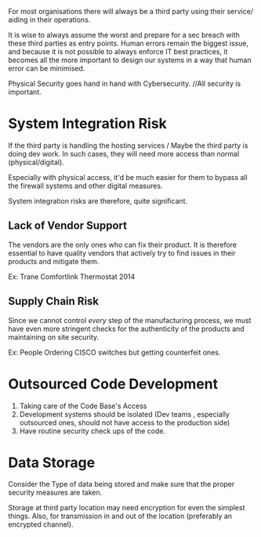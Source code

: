 
For most organisations there will always be a third party using their service/ aiding in their operations.

It is wise to always assume the worst and prepare for a sec breach with these third parties as entry points. Human errors remain the biggest issue, and because it is not possible to always enforce IT best practices, it becomes all the more important to design our systems in a way that human error can be minimised.

Physical Security goes hand in hand with Cybersecurity. //All security is important.

# System Integration Risk

If the third party is handling the hosting services / Maybe the third party is doing dev work. In such cases, they will need more access than normal (physical/digital).

Especially with physical access, it'd be much easier for them to bypass all the firewall systems and other digital measures. 

System integration risks are therefore, quite significant.

## Lack of Vendor Support

The vendors are the only ones who can fix their product. It is therefore essential to have quality vendors that actively try to find issues in their products and mitigate them.

Ex: Trane Comfortlink Thermostat 2014

## Supply Chain Risk

Since we cannot control *every* step of the manufacturing process, we must have even more stringent checks for the authenticity of the products and maintaining on site security.

Ex: People Ordering CISCO switches but getting counterfeit ones.

# Outsourced Code Development

1. Taking care of the Code Base's Access
2. Development systems should be isolated (Dev teams , especially outsourced ones, should not have access to the production side)
3. Have routine security check ups of the code.

# Data Storage

Consider the Type of data being stored and make sure that the proper security measures are taken. 

Storage at third party location may need encryption for even the simplest things. Also, for transmission in and out of the location (preferably an encrypted channel).



